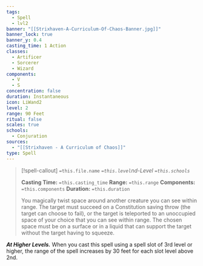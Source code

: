 ```yaml
---
tags:
  - Spell
  - lvl2
banner: "[[Strixhaven-A-Curriculum-Of-Chaos-Banner.jpg]]"
banner_lock: true
banner_y: 0.4
casting_time: 1 Action
classes:
  - Artificer
  - Sorcerer
  - Wizard
components:
  - V
  - S
concentration: false
duration: Instantaneous
icon: LiWand2
level: 2
range: 90 Feet
ritual: false
scales: true
schools:
  - Conjuration
sources:
  - "[[Strixhaven - A Curriculum of Chaos]]"
type: Spell
---
```

>[!spell-callout] `=this.file.name`
>*`=this.level`nd-Level `=this.schools`*
>
>**Casting Time:** `=this.casting_time`
>**Range:** `=this.range`
>**Components:** `=this.components`
>**Duration:** `=this.duration`
>
>You magically twist space around another creature you can see within range. The target must succeed on a Constitution saving throw (the target can choose to fail), or the target is teleported to an unoccupied space of your choice that you can see within range. The chosen space must be on a surface or in a liquid that can support the target without the target having to squeeze.
>
>
***At Higher Levels.*** When you cast this spell using a spell slot of 3rd level or higher, the range of the spell increases by 30 feet for each slot level above 2nd.